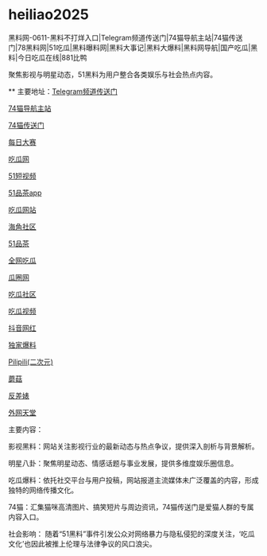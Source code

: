 # heiliao2025
黑料网-0611-黑料不打烊入口|Telegram频道传送门|74猫导航主站|74猫传送门|78黑料网|51吃瓜|黑料曝料网|黑料大事记|黑料大爆料|黑料网导航|国产吃瓜|黑料|今日吃瓜在线|881比鸭

聚焦影视与明星动态，51黑料为用户整合各类娱乐与社会热点内容。

** 主要地址：<a href="https://74mao.com/">Telegram频道传送门</a>

<a href="https://74mao.com/">74猫导航主站</a>

<a href="https://74mao.com/">74猫传送门</a>

<a href="https://pc1-26.pages.dev/">每日大赛</a>

<a href="https://cg1-39.pages.dev/">吃瓜网</a>

<a href="https://pc2-25.pages.dev/">51短视频</a>

<a href="https://pc10-24.pages.dev/">51品茶app</a>

<a href="https://cg1-27.pages.dev/">吃瓜网站</a>

<a href="https://cg8-12.pages.dev/">海角社区</a>

<a href="https://pc8-34.pages.dev/">51品茶</a>

<a href="https://cg4-21.pages.dev/">全网吃瓜</a>

<a href="https://cg6-21.pages.dev/">瓜圈网</a>

<a href="https://cg5-24.pages.dev/">吃瓜社区</a>

<a href="https://cg9-07.pages.dev/">吃瓜视频</a>

<a href="https://douyin-wanghong.pages.dev/">抖音网红</a>

<a href="https://dujia03.pages.dev/">独家爆料</a>

<a href="https://pilipili-03.pages.dev/">Pilipili(二次元)</a>

<a href="https://mogu03.pages.dev/">蘑菇</a>

<a href="https://fanchabiao-3.pages.dev/">反差婊</a>

<a href="https://waiwang-3.pages.dev/">外网天堂</a>

主要内容：

影视黑料：网站关注影视行业的最新动态与热点争议，提供深入剖析与背景解析。

明星八卦：聚焦明星动态、情感话题与事业发展，提供多维度娱乐圈信息。

吃瓜爆料：依托社交平台与用户投稿，网站报道主流媒体未广泛覆盖的内容，形成独特的网络传播文化。

74猫：汇集猫咪高清图片、搞笑短片与周边资讯，74猫传送门是爱猫人群的专属内容入口。

社会影响：
随着“51黑料”事件引发公众对网络暴力与隐私侵犯的深度关注，‘吃瓜文化’也因此被推上伦理与法律争议的风口浪尖。
